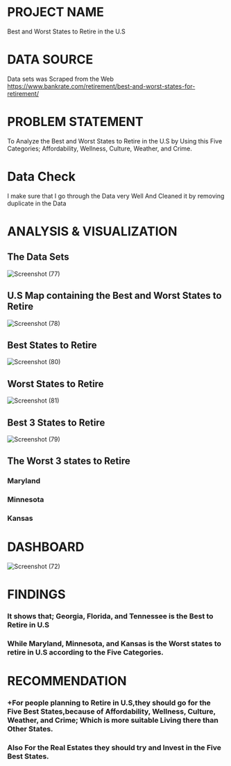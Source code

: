 # PROJECT NAME
Best and Worst States to Retire in the U.S
# DATA SOURCE
Data sets was Scraped from the Web https://www.bankrate.com/retirement/best-and-worst-states-for-retirement/ 
# PROBLEM STATEMENT
To Analyze the Best and Worst States to Retire in the U.S by Using this Five Categories; Affordability, Wellness, Culture, Weather, and Crime.
# Data Check
I make sure that I go through the Data very Well And Cleaned it by removing duplicate in the Data
# ANALYSIS & VISUALIZATION
## The Data Sets
![Screenshot (77)](https://user-images.githubusercontent.com/110194429/181742280-b06286e2-dca0-45bc-b3ac-493344e77f4a.png)
## U.S Map containing the Best and Worst States to Retire
![Screenshot (78)](https://user-images.githubusercontent.com/110194429/181744080-99e699f9-4ad1-4cde-a137-fa00af05bd7c.png)
## Best States to Retire
![Screenshot (80)](https://user-images.githubusercontent.com/110194429/181745700-a5a44687-d2eb-4f22-b49a-9df5d8cf967e.png)
## Worst States to Retire
![Screenshot (81)](https://user-images.githubusercontent.com/110194429/181745868-2a8d0f94-52c4-4d9c-819f-37e695849080.png)
## Best 3 States to Retire
![Screenshot (79)](https://user-images.githubusercontent.com/110194429/181746030-fd7b20f6-6186-49b6-92f1-33f111d0d16c.png)
## The Worst 3 states to Retire
### Maryland
### Minnesota
### Kansas
# DASHBOARD
![Screenshot (72)](https://user-images.githubusercontent.com/110194429/181746477-1583a1b4-7894-4712-b112-6959973d806b.png)
# FINDINGS
### It shows that; Georgia, Florida, and Tennessee is the Best to Retire in U.S
### While Maryland, Minnesota, and Kansas is the Worst states to retire in U.S according to the Five Categories.
# RECOMMENDATION
### +For people planning to Retire in U.S,they should go for the Five Best States,because of Affordability, Wellness, Culture, Weather, and Crime; Which is more suitable Living there than Other States.
### Also For the Real Estates they should try and Invest in the Five Best States.
